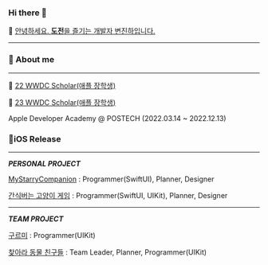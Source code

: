### Hi there 👋

🔭 [안녕하세요. **도전**을 즐기는 개발자 변진하입니다.](https://drive.google.com/file/d/1qRx5VZonCMPSOLt7Y0J-Za6xs4YSVAGk/view?usp=sharing)

--------------------

### 💬 About me
--------------------
🏅 [22 WWDC Scholar(애플 장학생)](https://www.linkedin.com/pulse/%25E3%2585%2581wwdc22-swift-%25ED%2595%2599%25EC%2583%259D-%25EC%25B1%258C%25EB%25A6%25B0%25EC%25A7%2580-%25EC%259C%2584%25EB%2584%2588-%25EC%258A%25A4%25ED%2586%25A0%25EB%25A6%25AC-part-1-eunjeong-gwen-kim/?trackingId=GFNnk3HgwBu%2FOz%2FH6XlR%2Bw%3D%3D)


🏅 [23 WWDC Scholar(애플 장학생)](https://www.wwdcscholars.com/s/D2B84113-6AF3-42E8-8853-63D1E44543A9/2023)


Apple Developer Academy @ POSTECH (2022.03.14 ~ 2022.12.13)


### 📱iOS Release
--------------------

***PERSONAL PROJECT***

[MyStarryCompanion](https://apps.apple.com/app/mystarrycompanion/id6448020400) : Programmer(SwiftUI), Planner, Designer

[간식버는 고양이 게임](https://apps.apple.com/app/%EA%B3%A0%EC%96%91%EC%9D%B4-%EA%B0%84%EC%8B%9D-%EB%B2%84%EB%8A%94-%EA%B2%8C%EC%9E%84/id1633181833) : Programmer(SwiftUI, UIKit), Planner, Designer

--------------------
***TEAM PROJECT***

[구르미](https://apps.apple.com/kr/app/kloudy-charactercheck-weather/id6444051667) : Programmer(UIKit)

[찾아라 동물 친구들](https://apps.apple.com/us/app/%EC%B0%BE%EC%95%84%EB%9D%BC-%EB%8F%99%EB%AC%BC-%EC%B9%9C%EA%B5%AC%EB%93%A4/id1637035482) : Team Leader, Planner, Programmer(UIKit)

<!--
**Byeonjinha/Byeonjinha** is a ✨ _special_ ✨ repository because its `README.md` (this file) appears on your GitHub profile.

Here are some ideas to get you started:

- 🌱 I’m currently learning ...
- 👯 I’m looking to collaborate on ...
- 🤔 I’m looking for help with ...
- 💬 
- 📫 How to reach me: ...
- 😄 Pronouns: ...
- ⚡ Fun fact: ...
-->
